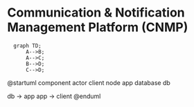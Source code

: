 # Communication & Notification Management Platform (CNMP)

```mermaid
  graph TD;
      A-->B;
      A-->C;
      B-->D;
      C-->D;
```
@startuml component
actor client
node app
database db

db -> app
app -> client
@enduml